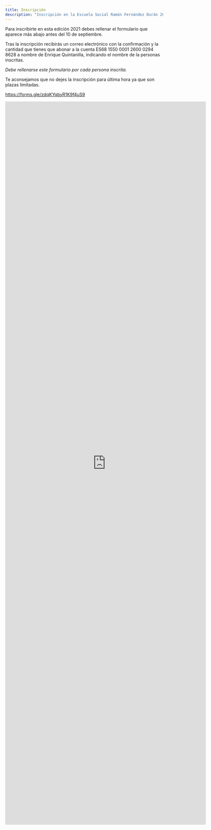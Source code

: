 ```yaml
---
title: Inscripción
description: "Inscripción en la Escuela Social Ramón Fernández Durán 2021"
---
```


Para inscribirte en esta edición 2021 debes rellenar el formulario que aparece más abajo antes del 10 de septiembre.

Tras la inscripción recibirás un correo electrónico con la confirmación y la cantidad que tienes que abonar a la cuenta ES68 1550 0001 2600 0294 8628 a nombre de Enrique Quintanilla, indicando el nombre de la personas inscritas.

_Debe rellenarse este formulario por cada persona inscrita._

Te aconsejamos que no dejes la inscripción para última hora ya que son plazas limitadas.

https://forms.gle/zdqKYqbyR1K9f4uS9

<iframe src="https://docs.google.com/forms/d/e/1FAIpQLSc_SqkvGhFN6lHA0TmD_5jI9MDwp5o24fsdhNW0524fYQj1mQ/viewform?embedded=true" width="640" height="2306" frameborder="0" marginheight="0" marginwidth="0">Cargando…</iframe>